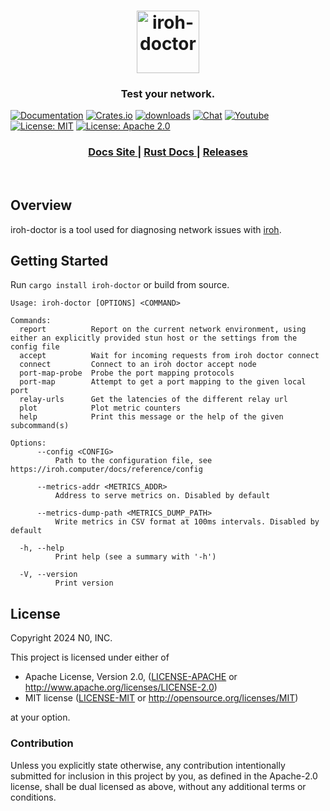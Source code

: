 <h1 align="center"><a href="https://iroh.computer"><img alt="iroh-doctor" src="./.img/iroh_wordmark.svg" width="100" /></a></h1>

<h3 align="center">
Test your network.
</h3>

[![Documentation](https://img.shields.io/badge/docs-latest-blue.svg?style=flat-square)](https://docs.rs/iroh-doctor/)
[![Crates.io](https://img.shields.io/crates/v/iroh.svg?style=flat-square)](https://crates.io/crates/iroh-doctor)
[![downloads](https://img.shields.io/crates/d/iroh.svg?style=flat-square)](https://crates.io/crates/iroh-doctor)
[![Chat](https://img.shields.io/discord/1161119546170687619?logo=discord&style=flat-square)](https://discord.com/invite/DpmJgtU7cW)
[![Youtube](https://img.shields.io/badge/YouTube-red?logo=youtube&logoColor=white&style=flat-square)](https://www.youtube.com/@n0computer)
[![License: MIT](https://img.shields.io/badge/License-MIT-blue.svg?style=flat-square)](LICENSE-MIT)
[![License: Apache 2.0](https://img.shields.io/badge/License-Apache%202.0-blue.svg?style=flat-square)](LICENSE-APACHE)

<div align="center">
  <h3>
    <a href="https://iroh.computer/docs">
      Docs Site
    </a>
    <span> | </span>
    <a href="https://docs.rs/iroh">
      Rust Docs
    </a>
    <span> | </span>
    <a href="https://github.com/n0-computer/iroh/releases">
      Releases
    </a>
  </h3>
</div>
<br/>

## Overview

iroh-doctor is a tool used for diagnosing network issues with [iroh](https://github.com/n0-computer/iroh).

## Getting Started

Run `cargo install iroh-doctor` or build from source.

```shell
Usage: iroh-doctor [OPTIONS] <COMMAND>

Commands:
  report          Report on the current network environment, using either an explicitly provided stun host or the settings from the config file
  accept          Wait for incoming requests from iroh doctor connect
  connect         Connect to an iroh doctor accept node
  port-map-probe  Probe the port mapping protocols
  port-map        Attempt to get a port mapping to the given local port
  relay-urls      Get the latencies of the different relay url
  plot            Plot metric counters
  help            Print this message or the help of the given subcommand(s)

Options:
      --config <CONFIG>
          Path to the configuration file, see https://iroh.computer/docs/reference/config

      --metrics-addr <METRICS_ADDR>
          Address to serve metrics on. Disabled by default

      --metrics-dump-path <METRICS_DUMP_PATH>
          Write metrics in CSV format at 100ms intervals. Disabled by default

  -h, --help
          Print help (see a summary with '-h')

  -V, --version
          Print version
```

## License

Copyright 2024 N0, INC.

This project is licensed under either of

 * Apache License, Version 2.0, ([LICENSE-APACHE](LICENSE-APACHE) or
   http://www.apache.org/licenses/LICENSE-2.0)
 * MIT license ([LICENSE-MIT](LICENSE-MIT) or
   http://opensource.org/licenses/MIT)

at your option.

### Contribution

Unless you explicitly state otherwise, any contribution intentionally submitted for inclusion in this project by you, as defined in the Apache-2.0 license, shall be dual licensed as above, without any additional terms or conditions.
